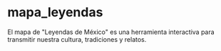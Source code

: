 # mapa_leyendas
El mapa de "Leyendas de México" es una herramienta interactiva  para transmitir nuestra cultura, tradiciones y relatos.
